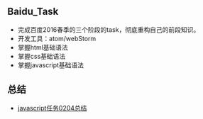 ## Baidu_Task
- 完成百度2016春季的三个阶段的task，彻底重构自己的前段知识。
- 开发工具：atom/webStorm
- 掌握html基础语法
- 掌握css基础语法
- 掌握javascript基础语法

总结
-----
- [javascript任务0204总结](../document/Task_0204.md)
